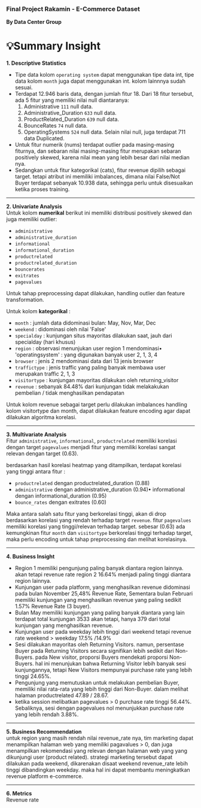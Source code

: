 ### Final Project Rakamin - E-Commerce Dataset 
<b>By Data Center Group</b>

# 💡Summary Insight
**1. Descriptive Statistics**
- Tipe data kolom `operating system` dapat menggunakan tipe data int,
tipe data kolom `month` juga dapat menggunakan int. kolom lainnnya sudah sesuai.
- Terdapat 12.946 baris data, dengan jumlah fitur 18. Dari 18 fitur tersebut, ada 5 fitur yang memiliki nilai null diantaranya:
	1. Administrative `111` null data.
	2. Administrative_Duration `633` null data.
	3. ProductRelated_Duration `639` null data.
	4. BounceRates `74` null data.
	5. OperatingSystems `524` null data.
Selain nilai null, juga terdapat 711 data Duplicated.
- Untuk fitur numerik (nums) terdapat outlier pada masing-masing fiturnya, dan sebaran nilai masing-masing fitur merupakan sebaran positively skewed, karena nilai mean yang lebih besar dari nilai median nya.
- Sedangkan untuk fitur kategorikal (cats), fitur revenue dipilih sebagai target. tetapi atribut ini memiliki imbalances, dimana nilai False/Not Buyer terdapat sebanyak 10.938 data, sehingga perlu untuk disesuaikan ketika proses training.

------------
**2. Univariate Analysis**<br>
Untuk kolom **numerikal** berikut ini memiliki distribusi positively skewed
dan juga memiliki outlier:
- `administrative`
- `administrative_duration`
- `informational`
- `informational_duration`
- `productrelated`
- `productrelated_duration`
- `bouncerates`
- `exitrates`
- `pagevalues`

Untuk tahap preprocessing dapat dilakukan, handling outlier dan feature
transformation.

Untuk kolom **kategorikal** :
- `month` : jumlah data didominasi bulan: May, Nov, Mar, Dec
- `weekend` : didominasi oleh nilai 'False'
- `specialday` : kunjungan situs mayoritas dilakukan saat, jauh dari specialday (hari khusus)
- `region` : observasi menunjukan user region 1 mendominasi• 'operatingsystem' : yang digunakan banyak user 2, 1, 3, 4
- `browser` : jenis 2 mendominasi data dari 13 jenis browser
- `traffictype` : jenis traffic yang paling banyak membawa user
merupakan traffic 2, 1, 3
- `visitortype` : kunjungan mayoritas dilakukan oleh
returning_visitor
- `revenue` : sebanyak 84.48% dari kunjungan tidak melakakukan
pembelian / tidak menghasilkan pendapatan

Untuk kolom revenue sebagai target perlu dilakukan imbalances handling kolom visitortype dan month, dapat dilakukan feature encoding agar dapat dilakukan algoritma korelasi.

------------

**3. Multivariate Analysis**<br>
Fitur `administrative`, `informational`, `productrelated` memiliki korelasi dengan target `pagevalues` menjadi fitur yang memiliki korelasi sangat relevan dengan target (0.63).

berdasarkan hasil korelasi heatmap yang ditampilkan, terdapat korelasi
yang tinggi antara fitur :
- `productrelated` dengan productrelated_duration (0.88)
- `administrative` dengan administrative_duration (0.94)• informational dengan informational_duration (0.95)
- `bounce_rates` dengan exitrates (0.60)

Maka antara salah satu fitur yang berkorelasi tinggi, akan di drop berdasarkan korelasi yang rendah terhadap target `revenue`. fitur `pagevalues` memiliki korelasi yang tinggi/relevan terhadap target. sebesar (0.63) ada kemungkinan fitur `month` dan `visitortype` berkorelasi tinggi terhadap target, maka perlu encoding untuk tahap preprocessing dan melihat korelasinya.

------------

**4. Business Insight**
- Region 1 memiliki pengunjung paling banyak diantara region lainnya. akan tetapi revenue rate region 2 16.64% menjadi paling tinggi diantara region lainnya.
- Kunjungan user pada platform, yang menghasilkan revenue didominasi pada bulan November 25,48% Revenue Rate, Sementara bulan Februari memiliki kunjungan yang menghasilkan revenue yang paling sedikit 1.57% Revenue Rate (3 buyer).
- Bulan May memiliki kunjungan yang paling banyak diantara yang lain terdapat total kunjungan 3533 akan tetapi, hanya 379 dari total kunjungan yang menghasilkan revenue.
- Kunjungan user pada weekday lebih tinggi dari weekend tetapi revenue rate weekend > weekday 17.5% /14.9%
- Sesi dilakukan mayoritas oleh Returning Visitors. namun, persentase Buyer pada Returning Visitors secara signifikan lebih sedikit dari Non-Buyers. pada New visitor, proporsi Buyers mendekati proporsi Non-Buyers. hal ini menunjukan bahwa Returning Visitor lebih banyak sesi kunjungannya, tetapi New Visitors mempunyai purchase rate yang lebih tinggi 24.65%.
- Pengunjung yang memutuskan untuk melakukan pembelian Buyer, memiliki nilai rata-rata yang lebih tinggi dari Non-Buyer. dalam melihat halaman productrelated 47.89 / 28.67.
- ketika session melibatkan pagevalues > 0 purchase rate tinggi 56.44%. Sebaliknya, sesi dengan pagevalues nol menunjukkan purchase rate yang lebih rendah 3.88%.


------------
**5. Business Recommendation**<br>
untuk region yang masih rendah nilai revenue_rate nya, tim marketing dapat menampilkan halaman web yang memiliki pagavalues > 0, dan juga menampilkan rekomendasi yang relevan dengan halaman web yang yang dikunjungi user (product related). strategi marketing tersebut dapat dilakukan pada weekend, dikarenakan disaat weekend revenue_rate lebih tinggi dibandingkan weekday. maka hal ini dapat membantu meningkatkan revenue platform e-commerce.


------------


**6. Metrics**<br>
Revenue rate


